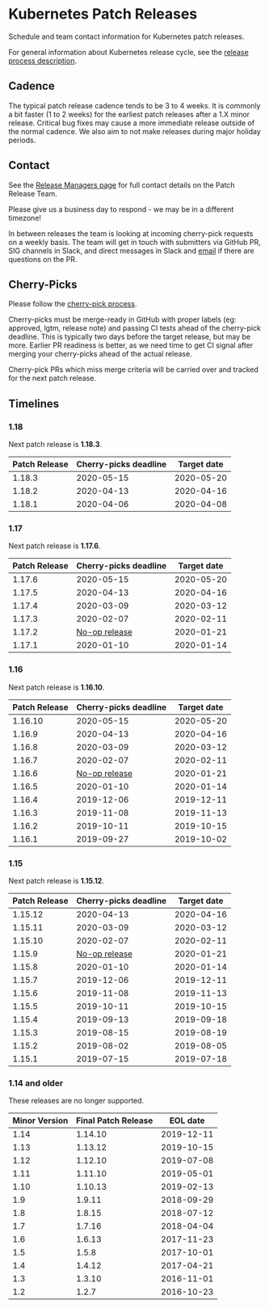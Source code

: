 # Kubernetes Patch Releases

Schedule and team contact information for Kubernetes patch releases.

For general information about Kubernetes release cycle, see the
[release process description].

## Cadence

The typical patch release cadence tends to be 3 to 4 weeks.  It is
commonly a bit faster (1 to 2 weeks) for the earliest patch releases
after a 1.X minor release.  Critical bug fixes may cause a more
immediate release outside of the normal cadence.  We also aim to not make
releases during major holiday periods.

## Contact

See the [Release Managers page][release-managers] for full contact details on the Patch Release Team.

Please give us a business day to respond - we may be in a different timezone!

In between releases the team is looking at incoming cherry-pick
requests on a weekly basis.  The team will get in touch with
submitters via GitHub PR, SIG channels in Slack, and direct messages
in Slack and [email](mailto:release-managers-private@kubernetes.io)
if there are questions on the PR.

## Cherry-Picks

Please follow the [cherry-pick process].

Cherry-picks must be merge-ready in GitHub with proper labels (eg:
approved, lgtm, release note) and passing CI tests ahead of the
cherry-pick deadline.  This is typically two days before the target
release, but may be more.  Earlier PR readiness is better, as we
need time to get CI signal after merging your cherry-picks ahead
of the actual release.

Cherry-pick PRs which miss merge criteria will be carried over and tracked
for the next patch release.

## Timelines

### 1.18

Next patch release is **1.18.3**.

| Patch Release | Cherry-picks deadline | Target date |
| --- | --- | --- |
| 1.18.3 | 2020-05-15 | 2020-05-20 |
| 1.18.2 | 2020-04-13 | 2020-04-16 |
| 1.18.1 | 2020-04-06 | 2020-04-08 |

### 1.17

Next patch release is **1.17.6**.

| Patch Release | Cherry-picks deadline | Target date |
| --- | --- | --- |
| 1.17.6 | 2020-05-15 | 2020-05-20 |
| 1.17.5 | 2020-04-13 | 2020-04-16 |
| 1.17.4 | 2020-03-09 | 2020-03-12 |
| 1.17.3 | 2020-02-07 | 2020-02-11 |
| 1.17.2 | [No-op release](https://groups.google.com/d/topic/kubernetes-dev/Mhpx-loSBns/discussion) | 2020-01-21 |
| 1.17.1 | 2020-01-10 | 2020-01-14 |

### 1.16

Next patch release is **1.16.10**.

| Patch Release | Cherry-picks deadline | Target date |
| --- | --- | --- |
| 1.16.10 | 2020-05-15 | 2020-05-20 |
| 1.16.9 | 2020-04-13 | 2020-04-16 |
| 1.16.8 | 2020-03-09 | 2020-03-12 |
| 1.16.7 | 2020-02-07 | 2020-02-11 |
| 1.16.6 | [No-op release](https://groups.google.com/d/topic/kubernetes-dev/Mhpx-loSBns/discussion) | 2020-01-21 |
| 1.16.5 | 2020-01-10 | 2020-01-14 |
| 1.16.4 | 2019-12-06 | 2019-12-11 |
| 1.16.3 | 2019-11-08 | 2019-11-13 |
| 1.16.2 | 2019-10-11 | 2019-10-15 |
| 1.16.1 | 2019-09-27 | 2019-10-02 |

### 1.15

Next patch release is **1.15.12**.

| Patch Release | Cherry-picks deadline | Target date |
| --- | --- | --- |
| 1.15.12 | 2020-04-13 | 2020-04-16 |
| 1.15.11 | 2020-03-09 | 2020-03-12 |
| 1.15.10 | 2020-02-07 | 2020-02-11 |
| 1.15.9 | [No-op release](https://groups.google.com/d/topic/kubernetes-dev/Mhpx-loSBns/discussion) | 2020-01-21 |
| 1.15.8 | 2020-01-10 | 2020-01-14 |
| 1.15.7 | 2019-12-06 | 2019-12-11 |
| 1.15.6 | 2019-11-08 | 2019-11-13 |
| 1.15.5 | 2019-10-11 | 2019-10-15 |
| 1.15.4 | 2019-09-13 | 2019-09-18 |
| 1.15.3 | 2019-08-15 | 2019-08-19 |
| 1.15.2 | 2019-08-02 | 2019-08-05 |
| 1.15.1 | 2019-07-15 | 2019-07-18 |

### 1.14 and older

These releases are no longer supported.

| Minor Version | Final Patch Release | EOL date |
| --- | --- | --- |
| 1.14 | 1.14.10 | 2019-12-11 |
| 1.13 | 1.13.12 | 2019-10-15 |
| 1.12 | 1.12.10 | 2019-07-08 |
| 1.11 | 1.11.10 | 2019-05-01 |
| 1.10 | 1.10.13 | 2019-02-13 |
| 1.9  | 1.9.11  | 2018-09-29 |
| 1.8  | 1.8.15  | 2018-07-12 |
| 1.7  | 1.7.16  | 2018-04-04 |
| 1.6  | 1.6.13  | 2017-11-23 |
| 1.5  | 1.5.8   | 2017-10-01 |
| 1.4  | 1.4.12  | 2017-04-21 |
| 1.3  | 1.3.10  | 2016-11-01 |
| 1.2  | 1.2.7   | 2016-10-23 |

[cherry-pick process]: https://git.k8s.io/community/contributors/devel/sig-release/cherry-picks.md
[release-managers]: /release-managers.md
[release process description]: https://git.k8s.io/community/contributors/devel/sig-release/release.md
